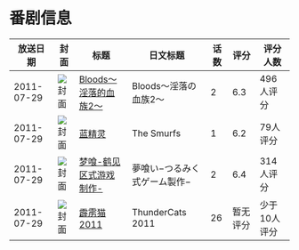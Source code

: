 # 番剧信息

|放送日期|封面|标题|日文标题|话数|评分|评分人数|
|---|---|---|---|---|---|---|
|2011-07-29|![封面](https://bangumi.tv/img/no_icon_subject.png)|[Bloods～淫落的血族2～](https://bangumi.tv/subject/22025)|Bloods～淫落の血族2～|2|6.3|496人评分|
|2011-07-29|![封面](https://lain.bgm.tv/pic/cover/c/82/fa/61217_YD682.jpg)|[蓝精灵](https://bangumi.tv/subject/61217)|The Smurfs|1|6.2|79人评分|
|2011-07-29|![封面](https://bangumi.tv/img/no_icon_subject.png)|[梦喰-鹤见区式游戏制作-](https://bangumi.tv/subject/62273)|夢喰い−つるみく式ゲーム製作−|2|6.4|314人评分|
|2011-07-29|![封面](https://lain.bgm.tv/pic/cover/c/d2/93/109729_6xaua.jpg)|[霹雳猫 2011](https://bangumi.tv/subject/109729)|ThunderCats 2011|26|暂无评分|少于10人评分|
